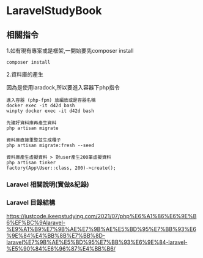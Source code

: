 # LaravelStudyBook

相關指令
--
1.如有現有專案或是框架,一開始要先composer install
```
composer install
```

2.資料庫的產生   

因為是使用laradock,所以要進入容器下php指令    
```
進入容器 (php-fpm) 放編放或是容器名稱
docker exec -it d42d bash  
winpty docker exec -it d42d bash

先建好資料庫再產生資料   
php artisan migrate

資料庫直接重整並生成種子
php artisan migrate:fresh --seed

資料庫產生虛擬資料 > 對user產生200筆虛擬資料
php artisan tinker
factory(App\User::class, 200)->create(); 
```



### Laravel 相關說明(實做&紀錄)



### Laravel 目錄結構
https://justcode.ikeepstudying.com/2021/07/php%E6%A1%86%E6%9E%B6%EF%BC%9Alaravel-%E9%A1%B9%E7%9B%AE%E7%9B%AE%E5%BD%95%E7%BB%93%E6%9E%84%E4%BB%8B%E7%BB%8D-laravel%E7%9B%AE%E5%BD%95%E7%BB%93%E6%9E%84-laravel-%E5%90%84%E6%96%87%E4%BB%B6/
